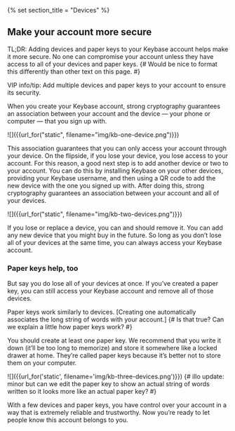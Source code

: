 {% set section_title = "Devices" %}

## Make your account more secure
TL;DR: Adding devices and paper keys to your Keybase account helps make it more secure. No one can compromise your account unless they have access to all of your devices and paper keys.
{# Would be nice to format this differently than other text on this page. #}

VIP info/tip: Add multiple devices and paper keys to your account to ensure its security.

When you create your Keybase account, strong cryptography guarantees an association between your account and the device — your phone or computer — that you sign up with. 

![]({{url_for("static", filename="img/kb-one-device.png")}})

This association guarantees that you can only access your account through your device. On the flipside, if you lose your device, you lose access to your account. For this reason, a good next step is to add another device or two to your account. You can do this by installing Keybase on your other devices, providing your Keybase username, and then using a QR code to add the new device with the one you signed up with. After doing this, strong cryptography guarantees an association between your account and all of your devices.

![]({{url_for("static", filename="img/kb-two-devices.png")}})

If you lose or replace a device, you can and should remove it.  You can add any new device that you might buy in the future. So long as you don’t lose all of your devices at the same time, you can always access your Keybase account.

### Paper keys help, too
But say you do lose all of your devices at once. If you’ve created a paper key, you can still access your Keybase account and remove all of those devices.

Paper keys work similarly to devices. [Creating one automatically associates the long string of words with your account.] {# Is that true? Can we explain a little how paper keys work? #} 

You should create at least one paper key. We recommend that you write it down (it’ll be too long to memorize) and store it somewhere like a locked drawer at home. They’re called paper keys because it’s better not to store them on your computer.

![]({{url_for('static', filename='img/kb-three-devices.png')}})
{# illo update: minor but can we edit the paper key to show an actual string of words written so it looks more like an actual paper key? #}

With a few devices and paper keys, you have control over your account in a way that is extremely reliable and trustworthy. Now you’re ready to let people know this account belongs to you.
